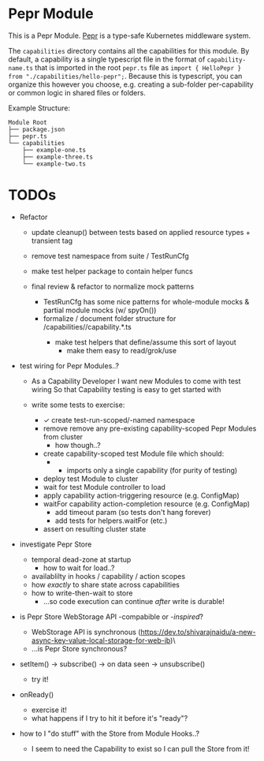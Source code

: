 # Pepr Module

This is a Pepr Module. [Pepr](https://github.com/defenseunicorns/pepr) is a type-safe Kubernetes middleware system.

The `capabilities` directory contains all the capabilities for this module. By default,
a capability is a single typescript file in the format of `capability-name.ts` that is
imported in the root `pepr.ts` file as `import { HelloPepr } from "./capabilities/hello-pepr";`.
Because this is typescript, you can organize this however you choose, e.g. creating a sub-folder
per-capability or common logic in shared files or folders.

Example Structure:

```
Module Root
├── package.json
├── pepr.ts
└── capabilities
    ├── example-one.ts
    ├── example-three.ts
    └── example-two.ts
```

# TODOs

- Refactor
  - update cleanup() between tests based on applied resource types + transient tag

  - remove test namespace from suite / TestRunCfg

  - make test helper package to contain helper funcs

  - final review & refactor to normalize mock patterns
    - TestRunCfg has some nice patterns for whole-module mocks & partial module mocks (w/ spyOn())
    - formalize / document folder structure for <root>/capabilities/<named-set>/capability.*.ts
      - make test helpers that define/assume this sort of layout
        - make them easy to read/grok/use

- test wiring for Pepr Modules..?
  - As a Capability Developer
    I want new Modules to come with test wiring
    So that Capability testing is easy to get started with

  - write some tests to exercise:
    - ✓ create test-run-scoped/-named namespace
    - remove remove any pre-existing capability-scoped Pepr Modules from cluster
      - how though..?
    - create capability-scoped test Module file which should:
      - * imports only a single capability (for purity of testing)
    - deploy test Module to cluster
    - wait for test Module controller to load
    - apply capability action-triggering resource (e.g. ConfigMap)
    - waitFor capability action-completion resource (e.g. ConfigMap)
      - add timeout param (so tests don't hang forever)
      - add tests for helpers.waitFor (etc.)
    - assert on resulting cluster state

- investigate Pepr Store
  - temporal dead-zone at startup
    - how to wait for load..?
  - availablilty in hooks / capability / action scopes
  - how _exactly_ to share state across capabilities
  - how to write-then-wait to store
    - ...so code execution can continue _after_ write is durable!

- is Pepr Store WebStorage API -compabible or _-inspired_?
  - WebStorage API is synchronous (https://dev.to/shivarajnaidu/a-new-async-key-value-local-storage-for-web-jb)\
  - ...is Pepr Store synchronous?

- setItem() -> subscribe() -> on data seen -> unsubscribe()
  - try it!

- onReady()
  - exercise it!
  - what happens if I try to hit it before it's "ready"?

- how to I "do stuff" with the Store from Module Hooks..?
  - I seem to need the Capability to exist so I can pull the Store from it!
